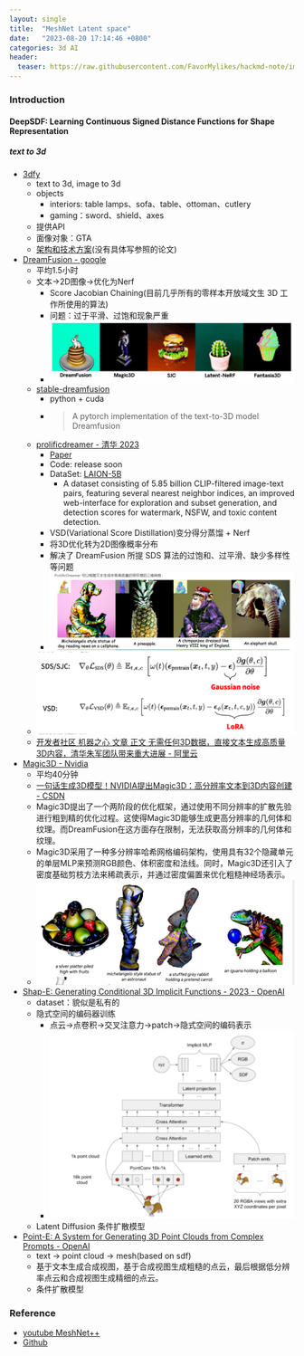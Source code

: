 ```yaml
---
layout: single
title:  "MeshNet Latent space"
date:   "2023-08-20 17:14:46 +0800"
categories: 3d AI
header:
  teaser: https://raw.githubusercontent.com/FavorMylikes/hackmd-note/img/img20230820161208.png
---
```


### Introduction

#### DeepSDF: Learning Continuous Signed Distance Functions for Shape Representation

##### text to 3d

- [3dfy](https://3dfy.ai/)
  - text to 3d, image to 3d
  - objects
    - interiors: table lamps、sofa、table、ottoman、cutlery
    - gaming：sword、shield、axes
  - 提供API
  - 面像对象：GTA
  - [架构和技术方案](https://3dfy.ai/technology)(没有具体写参照的论文)
- [DreamFusion - google](https://dreamfusion3d.github.io/)
  - 平均1.5小时
  - 文本->2D图像->优化为Nerf
    - Score Jacobian Chaining(目前几乎所有的零样本开放域文生 3D 工作所使用的算法)
    - 问题：过于平滑、过饱和现象严重
    - <img src="https://raw.githubusercontent.com/FavorMylikes/hackmd-note/img/img20230820201944.png" alt="20230820201944"/>
  - [stable-dreamfusion](https://github.com/ashawkey/stable-dreamfusion)
    - python + cuda
    - > A pytorch implementation of the text-to-3D model Dreamfusion
  - [prolificdreamer - 清华 2023](https://github.com/thu-ml/prolificdreamer)
    - [Paper](https://arxiv.org/abs/2305.16213)
    - Code: release soon
    - DataSet: [LAION-5B](https://arxiv.org/abs/2210.08402)
      - A dataset consisting of 5.85 billion CLIP-filtered image-text pairs, featuring several nearest neighbor indices, an improved web-interface for exploration and subset generation, and detection scores for watermark, NSFW, and toxic content detection.
    - VSD(Variational Score Distillation)变分得分蒸馏 + Nerf
    - 将3D优化转为2D图像概率分布
    - 解决了 DreamFusion 所提 SDS 算法的过饱和、过平滑、缺少多样性等问题
    - <img src="https://raw.githubusercontent.com/FavorMylikes/hackmd-note/img/img20230820201728.png" alt="20230820201728"/>
  - <img src="https://raw.githubusercontent.com/FavorMylikes/hackmd-note/img/img20230820202131.png" alt="20230820202131"/>
  - [开发者社区 机器之心 文章 正文
无需任何3D数据，直接文本生成高质量3D内容，清华朱军团队带来重大进展 - 阿里云](https://developer.aliyun.com/article/1238277)
- [Magic3D - Nvidia](https://research.nvidia.com/labs/dir/magic3d/)
  - 平均40分钟
  - [一句话生成3D模型！NVIDIA提出Magic3D：高分辨率文本到3D内容创建 - CSDN](https://blog.csdn.net/amusi1994/article/details/128030083)
  - Magic3D提出了一个两阶段的优化框架，通过使用不同分辨率的扩散先验进行粗到精的优化过程。这使得Magic3D能够生成更高分辨率的几何体和纹理。而DreamFusion在这方面存在限制，无法获取高分辨率的几何体和纹理。
  - Magic3D采用了一种多分辨率哈希网格编码架构，使用具有32个隐藏单元的单层MLP来预测RGB颜色、体积密度和法线。同时，Magic3D还引入了密度基础剪枝方法来稀疏表示，并通过密度偏置来优化粗糙神经场表示。
  - <img src="https://raw.githubusercontent.com/FavorMylikes/hackmd-note/img/img20230820210204.png" alt="20230820210204"/>
- [Shap-E: Generating Conditional 3D Implicit Functions - 2023 - OpenAI](https://github.com/openai/shap-e)
  - dataset：貌似是私有的
  - 隐式空间的编码器训练
    - 点云->点卷积->交叉注意力->patch->隐式空间的编码表示
    - <img src="https://raw.githubusercontent.com/FavorMylikes/hackmd-note/img/img20230820221546.png" alt="20230820221546"/>
  - Latent Diffusion 条件扩散模型
- [Point-E: A System for Generating 3D Point Clouds from Complex Prompts - OpenAI](https://arxiv.org/abs/2212.08751)
  - text -> point cloud -> mesh(based on sdf)
  - 基于文本生成合成视图，基于合成视图生成粗糙的点云，最后根据低分辨率点云和合成视图生成精细的点云。
  - 条件扩散模型

### Reference

- [youtube MeshNet++](https://www.youtube.com/watch?v=xcfnhrYqKac)
- [Github](https://github.com/iMoonLab/MeshNet)